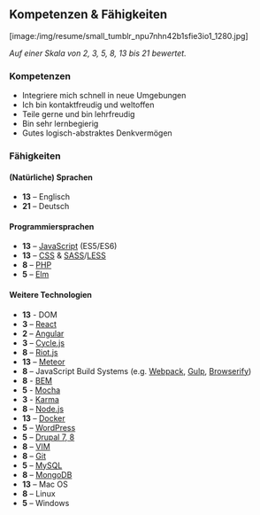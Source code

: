 ## Kompetenzen & Fähigkeiten

[image:/img/resume/small_tumblr_npu7nhn42b1sfie3io1_1280.jpg]

_Auf einer Skala von 2, 3, 5, 8, 13 bis 21 bewertet._

### Kompetenzen

* Integriere mich schnell in neue Umgebungen
* Ich bin kontaktfreudig und weltoffen
* Teile gerne und bin lehrfreudig
* Bin sehr lernbegierig
* Gutes logisch-abstraktes Denkvermögen

### Fähigkeiten

#### (Natürliche) Sprachen

* **13** – Englisch
* **21** – Deutsch

#### Programmiersprachen

* **13** – [JavaScript](http://www.ecma-international.org/ecma-262/6.0/) (ES5/ES6)
* **13** – [CSS](https://www.w3.org/Style/CSS/) & [SASS](http://sass-lang.com/)/[LESS](http://lesscss.org/)
* **8** – [PHP](http://php.net/)
* **5** – [Elm](http://elm-lang.org)

#### Weitere Technologien

* **13** - DOM
* **3** – [React](https://facebook.github.io/react/)
* **2** – [Angular](https://angular.io/)
* **3** – [Cycle.js](http://cycle.js.org/)
* **8** – [Riot.js](http://riotjs.com)
* **13** – [Meteor](http://meteor.com)
* **8** – JavaScript Build Systems (e.g. [Webpack](https://webpack.github.io/), [Gulp](http://gulpjs.com/), [Browserify](http://browserify.org/))
* **8** - [BEM](https://bem.info/)
* **5** - [Mocha](https://mochajs.org/)
* **3** - [Karma](https://karma-runner.github.io)
* **8** – [Node.js](http://nodejs.org/)
* **13** – [Docker](http://docker.com/)
* **5** – [WordPress](http://docker.com/)
* **5** – [Drupal 7, 8](http://drupal.org/)
* **8** – [VIM](http://www.vim.org/)
* **8** – [Git](https://www.git-scm.com/)
* **5** – [MySQL](https://www.mysql.com/)
* **8** – [MongoDB](http://www.mongodb.org/)
* **13** – Mac OS
* **8** – Linux
* **5** – Windows

